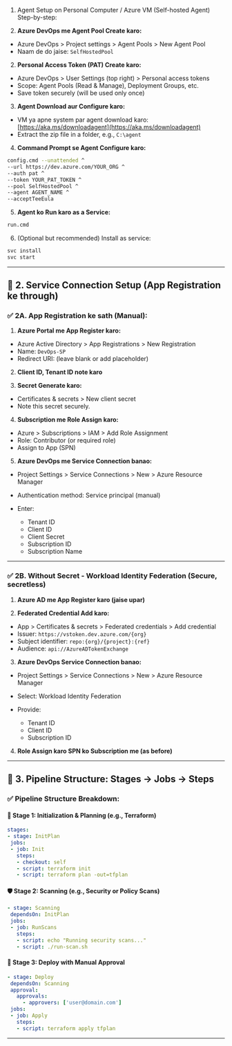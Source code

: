 1. Agent Setup on Personal Computer / Azure VM (Self-hosted Agent)
  Step-by-step:

1. **Azure DevOps me Agent Pool Create karo:**

  * Azure DevOps > Project settings > Agent Pools > New Agent Pool
  * Naam de do jaise: `SelfHostedPool`

2. **Personal Access Token (PAT) Create karo:**

  * Azure DevOps > User Settings (top right) > Personal access tokens
  * Scope: Agent Pools (Read & Manage), Deployment Groups, etc.
  * Save token securely (will be used only once)

3. **Agent Download aur Configure karo:**

  * VM ya apne system par agent download karo:
    [https://aka.ms/downloadagent](https://aka.ms/downloadagent)
  * Extract the zip file in a folder, e.g., `C:\agent`

4. **Command Prompt se Agent Configure karo:**

  ```bash
  config.cmd --unattended ^
  --url https://dev.azure.com/YOUR_ORG ^
  --auth pat ^
  --token YOUR_PAT_TOKEN ^
  --pool SelfHostedPool ^
  --agent AGENT_NAME ^
  --acceptTeeEula
  ```

5. **Agent ko Run karo as a Service:**

  ```bash
  run.cmd
  ```

6. (Optional but recommended) Install as service:

  ```bash
  svc install
  svc start
  ```

---

## 🔹 **2. Service Connection Setup (App Registration ke through)**

### ✅ **2A. App Registration ke sath (Manual):**

1. **Azure Portal me App Register karo:**

  * Azure Active Directory > App Registrations > New Registration
  * Name: `DevOps-SP`
  * Redirect URI: (leave blank or add placeholder)

2. **Client ID, Tenant ID note karo**

3. **Secret Generate karo:**

  * Certificates & secrets > New client secret
  * Note this secret securely.

4. **Subscription me Role Assign karo:**

  * Azure > Subscriptions > IAM > Add Role Assignment
  * Role: Contributor (or required role)
  * Assign to App (SPN)

5. **Azure DevOps me Service Connection banao:**

  * Project Settings > Service Connections > New > Azure Resource Manager
  * Authentication method: Service principal (manual)
  * Enter:

    * Tenant ID
    * Client ID
    * Client Secret
    * Subscription ID
    * Subscription Name

---

### ✅ **2B. Without Secret - Workload Identity Federation (Secure, secretless)**

1. **Azure AD me App Register karo (jaise upar)**

2. **Federated Credential Add karo:**

  * App > Certificates & secrets > Federated credentials > Add credential
  * Issuer: `https://vstoken.dev.azure.com/{org}`
  * Subject identifier: `repo:{org}/{project}:{ref}`
  * Audience: `api://AzureADTokenExchange`

3. **Azure DevOps Service Connection banao:**

  * Project Settings > Service Connections > New > Azure Resource Manager
  * Select: Workload Identity Federation
  * Provide:

    * Tenant ID
    * Client ID
    * Subscription ID

4. **Role Assign karo SPN ko Subscription me (as before)**

---

## 🔹 **3. Pipeline Structure: Stages → Jobs → Steps**

### ✅ **Pipeline Structure Breakdown:**

#### 📁 **Stage 1: Initialization & Planning (e.g., Terraform)**

```yaml
stages:
- stage: InitPlan
 jobs:
 - job: Init
   steps:
   - checkout: self
   - script: terraform init
   - script: terraform plan -out=tfplan
```

#### 🛡️ **Stage 2: Scanning (e.g., Security or Policy Scans)**

```yaml
- stage: Scanning
 dependsOn: InitPlan
 jobs:
 - job: RunScans
   steps:
   - script: echo "Running security scans..."
   - script: ./run-scan.sh
```

#### 🚀 **Stage 3: Deploy with Manual Approval**

```yaml
- stage: Deploy
 dependsOn: Scanning
 approval:
   approvals:
     - approvers: ['user@domain.com']
 jobs:
 - job: Apply
   steps:
   - script: terraform apply tfplan
```

---

